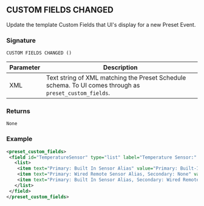 ## CUSTOM FIELDS CHANGED

Update the template Custom Fields that UI's display for a new Preset Event.


### Signature

`CUSTOM FIELDS CHANGED ()`


| Parameter | Description |
| --- | --- |
| XML | Text string of XML matching the Preset Schedule schema. To UI comes through as `preset_custom_fields`.



### Returns

`None
`

### Example

```xml
<preset_custom_fields>
 <field id="TemperatureSensor" type="list" label="Temperature Sensor:" default="Primary: Built-In Sensor, Secondary: None">
   <list>
    <item text="Primary: Built In Sensor Alias" value="Primary: Built-In Sensor, Secondary: None"/>                    
    <item text="Primary: Wired Remote Sensor Alias, Secondary: None" value="Primary: Wired Remote Sensor, Secondary: None"/>
    <item text="Primary: Built In Sensor Alias, Secondary: Wired Remote Sensor Alias" value="Primary: Built-In Sensor, Secondary:           Wired Remote Sensor"/<item text="Primary: Wired Remote Sensor Alias, Secondary: Built In Sensor Alias" value="Primary: Wired           Remote Sensor, Secondary: Built-In Sensor"/>
   </list>
 </field>
</preset_custom_fields>
```
